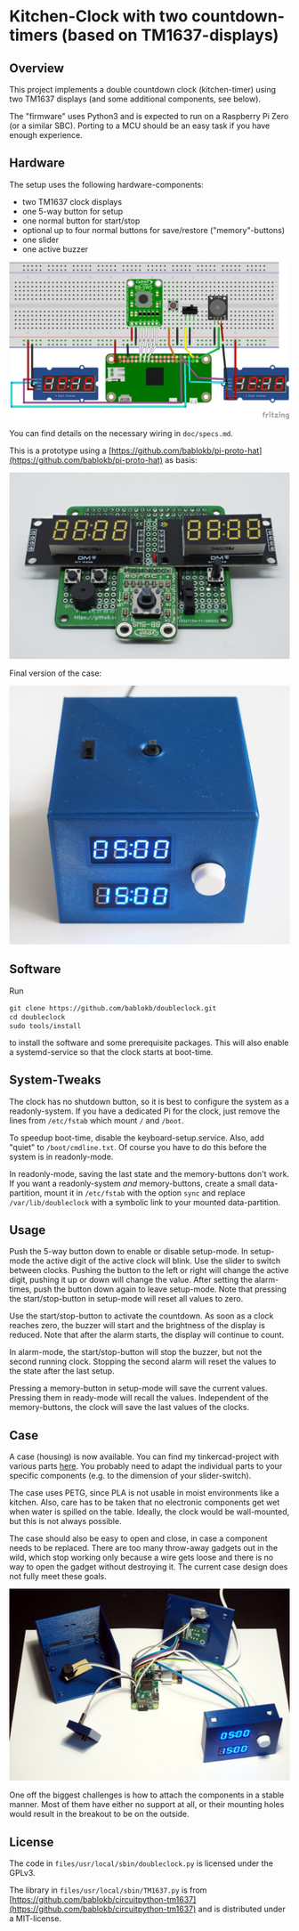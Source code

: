 Kitchen-Clock with two countdown-timers (based on TM1637-displays)
==================================================================

Overview
--------

This project implements a double countdown clock (kitchen-timer) using
two TM1637 displays (and some additional components, see below).

The "firmware" uses Python3 and is expected to run on a Raspberry Pi Zero
(or a similar SBC). Porting to a MCU should be an easy task if you have
enough experience.


Hardware
--------

The setup uses the following hardware-components:

  - two TM1637 clock displays
  - one 5-way button for setup
  - one normal button for start/stop
  - optional up to four normal buttons for save/restore ("memory"-buttons)
  - one slider
  - one active buzzer

![](doc/doubleclock-breadboard.png)

You can find details on the necessary wiring in `doc/specs.md`.

This is a prototype using a
[https://github.com/bablokb/pi-proto-hat](https://github.com/bablokb/pi-proto-hat)
as basis:

![](doc/prototype.jpg)

Final version of the case:

![](doc/case-final.jpg)


Software
--------

Run

    git clone https://github.com/bablokb/doubleclock.git
    cd doubleclock
    sudo tools/install

to install the software and some prerequisite packages. This will also enable
a systemd-service so that the clock starts at boot-time.


System-Tweaks
-------------

The clock has no shutdown button, so it is best to configure the system
as a readonly-system. If you have a dedicated Pi for the clock, just remove
the lines from `/etc/fstab` which mount `/` and `/boot`.

To speedup boot-time, disable the keyboard-setup.service. Also, add "quiet"
to `/boot/cmdline.txt`. Of course you have to do this before the system is
in readonly-mode.

In readonly-mode, saving the last state and the memory-buttons don't work.
If you want a readonly-system *and* memory-buttons, create a small
data-partition, mount it in `/etc/fstab` with the option `sync` and
replace `/var/lib/doubleclock` with a symbolic link to your mounted
data-partition.


Usage
-----

Push the 5-way button down to enable or disable setup-mode. In setup-mode the
active digit of the active clock will blink. Use the slider to switch between
clocks. Pushing the button to the left or right will change the active digit,
pushing it up or down will change the value. After setting the alarm-times,
push the button down again to leave setup-mode. Note that pressing the
start/stop-button in setup-mode will reset all values to zero.

Use the start/stop-button to activate the countdown. As soon as a clock
reaches zero, the buzzer will start and the brightness of the display is
reduced. Note that after the alarm starts, the display will continue to
count.

In alarm-mode, the start/stop-button will stop the buzzer, but not the second
running clock. Stopping the second alarm will reset the values to the state
after the last setup.

Pressing a memory-button in setup-mode will save the current values. Pressing
them in ready-mode will recall the values. Independent of the memory-buttons,
the clock will save the last values of the clocks.


Case
----

A case (housing) is now available. You can find my tinkercad-project with various parts
[here](https://www.tinkercad.com/things/8dUa6ugfUpZ). You probably need to adapt the
individual parts to your specific components (e.g. to the dimension of your
slider-switch).

The case uses PETG, since PLA is not usable in moist environments like a
kitchen. Also, care has to be taken that no electronic components get wet
when water is spilled on the table. Ideally, the clock would be wall-mounted,
but this is not always possible.

The case should also be easy to open and close, in case a component needs
to be replaced. There are too many throw-away gadgets out in the wild, which
stop working only because a wire gets loose and there is no way to open
the gadget without destroying it. The current case design does not fully meet
these goals.

![](doc/case-open.jpg)

One off the biggest challenges is how to attach the components in a
stable manner. Most of them have either no support at all, or their
mounting holes would result in the breakout to be on the outside.


License
-------

The code in `files/usr/local/sbin/doubleclock.py` is licensed under the GPLv3.

The library in `files/usr/local/sbin/TM1637.py` is from
[https://github.com/bablokb/circuitpython-tm1637](https://github.com/bablokb/circuitpython-tm1637)
and is distributed under a MIT-license.
